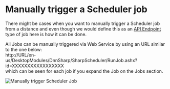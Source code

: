 # Manually trigger a Scheduler job

There might be cases when you want to manually trigger a Scheduler job from a distance and even though we would define this as an [API Endpoint](/dnnapiendpoint/index.html) type of job here is how it can be done.

All Jobs can be manually triggered via Web Service by using an URL similar to the one below:  
http://URL/en-us/DesktopModules/DnnSharp/SharpScheduler/RunJob.ashx?id=XXXXXXXXXXXXXXXXX  
which can be seen for each job if you expand the Job on the Jobs section.

![Manually trigger Scheduler Job](https://static.dnnsharp.com/documentation/manually_trigger_scheduler_job.png)
